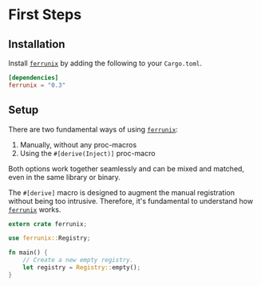 # First Steps

## Installation

Install [`ferrunix`] by adding the following to your `Cargo.toml`.

```toml
[dependencies]
ferrunix = "0.3"
```

## Setup

There are two fundamental ways of using [`ferrunix`]:

1. Manually, without any proc-macros
2. Using the `#[derive(Inject)]` proc-macro

Both options work together seamlessly and can be mixed and matched, even in the
same library or binary.

The `#[derive]` macro is designed to augment the manual registration without
being too intrusive. Therefore, it's fundamental to understand how [`ferrunix`]
works.

```rust
extern crate ferrunix;

use ferrunix::Registry;

fn main() {
    // Create a new empty registry.
    let registry = Registry::empty();
}
```


[`ferrunix`]: https://github.com/Leandros/ferrunix

